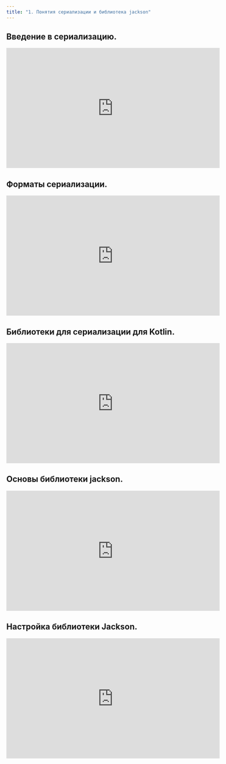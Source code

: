 ```yaml
---
title: "1. Понятия сериализации и библиотека jackson"
---
```


## Введение в сериализацию.

<iframe width="560" height="315" src="https://frontend.vh.yandex.ru/player/vdVQy0E5r93k?from=partner&mute=0&autoplay=0&branding=0" allow="autoplay; fullscreen; accelerometer; gyroscope; picture-in-picture; encrypted-media" frameborder="0" scrolling="no" allowfullscreen></iframe>

## Форматы сериализации.

<iframe width="560" height="315" src="https://frontend.vh.yandex.ru/player/voS6f5I47xGg?from=partner&mute=0&autoplay=0&branding=0" allow="autoplay; fullscreen; accelerometer; gyroscope; picture-in-picture; encrypted-media" frameborder="0" scrolling="no" allowfullscreen></iframe>

## Библиотеки для сериализации для Kotlin.

<iframe width="560" height="315" src="https://frontend.vh.yandex.ru/player/vYqO0BuqSlho?from=partner&mute=0&autoplay=0&branding=0" allow="autoplay; fullscreen; accelerometer; gyroscope; picture-in-picture; encrypted-media" frameborder="0" scrolling="no" allowfullscreen></iframe>

## Основы библиотеки jackson.

<iframe width="560" height="315" src="https://frontend.vh.yandex.ru/player/vaB3eFY8m-nQ?from=partner&mute=0&autoplay=0&branding=0" allow="autoplay; fullscreen; accelerometer; gyroscope; picture-in-picture; encrypted-media" frameborder="0" scrolling="no" allowfullscreen></iframe>

## Настройка библиотеки Jackson.

<iframe width="560" height="315" src="https://frontend.vh.yandex.ru/player/vNPiUCSUWGR0?from=partner&mute=0&autoplay=0&branding=0" allow="autoplay; fullscreen; accelerometer; gyroscope; picture-in-picture; encrypted-media" frameborder="0" scrolling="no" allowfullscreen></iframe>